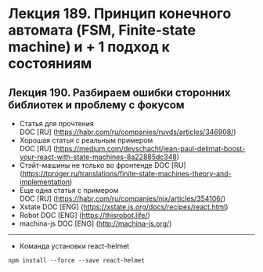 # Лекция 189. Принцип конечного автомата (FSM, Finite-state machine) и + 1 подход к состояниям  
## Лекция 190. Разбираем ошибки сторонних библиотек и проблему с фокусом

* Статья для прочтения  
  DOC [RU] (https://habr.com/ru/companies/ruvds/articles/346908/)
* Хорошая статья с реальным примером   
  DOC [RU] (https://medium.com/devschacht/jean-paul-delimat-boost-your-react-with-state-machines-8a22885dc348)
* Стэйт-машины не только во фронтенде
  DOC [RU] (https://tproger.ru/translations/finite-state-machines-theory-and-implementation)
* Еще одна статья с примером  
  DOC [RU] (https://habr.com/ru/companies/nix/articles/354106/)   
* Xstate
  DOC [ENG] (https://xstate.js.org/docs/recipes/react.html)
* Robot
  DOC [ENG] (https://thisrobot.life/)
* machina-js
  DOC [ENG] (http://machina-js.org/)

------------------------------------------------------------------  

* Команда установки react-helmet
```shell 
npm install --force --save react-helmet
```